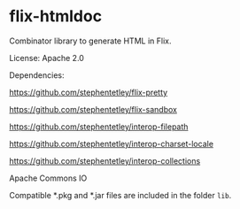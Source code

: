 # flix-htmldoc

Combinator library to generate HTML in Flix.

License: Apache 2.0

Dependencies: 

https://github.com/stephentetley/flix-pretty

https://github.com/stephentetley/flix-sandbox

https://github.com/stephentetley/interop-filepath

https://github.com/stephentetley/interop-charset-locale

https://github.com/stephentetley/interop-collections

Apache Commons IO

Compatible *.pkg and *.jar files are included in the folder `lib`.
